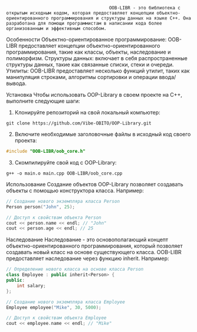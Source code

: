                                            OOB-LIBR - это библиотека с открытым исходным кодом, которая предоставляет концепции объектно-ориентированного программирования и структуры данных на языке C++. Она разработана для помощи программистам в написании кода более организованным и эффективным способом.

Особенности
Объектно-ориентированное программирование: OOB-LIBR предоставляет концепции объектно-ориентированного программирования, такие как классы, объекты, наследование и полиморфизм.
Структуры данных: включает в себя распространенные структуры данных, такие как связанные списки, стеки и очереди.
Утилиты: OOB-LIBR предоставляет несколько функций утилит, таких как манипуляция строками, алгоритмы сортировки и операции ввода/вывода.

Установка
Чтобы использовать OOP-Library в своем проекте на C++, выполните следующие шаги:

1. Клонируйте репозиторий на свой локальный компьютер:
```
git clone https://github.com/Vibe-OBITO/OOP-Library.git
```

2. Включите необходимые заголовочные файлы в исходный код своего проекта:
```c++
#include "OOB-LIBR/oob_core.h"
```

3. Скомпилируйте свой код с OOP-Library:
```
g++ -o main.o main.cpp OOB-LIBR/oob_core.cpp
```

Использование
Создание объектов
OOP-Library позволяет создавать объекты с помощью конструктора класса. Например:
```c++
// Создание нового экземпляра класса Person
Person person("John", 25);

// Доступ к свойствам объекта Person
cout << person.name << endl; // "John"
cout << person.age << endl; // 25
```

Наследование
Наследование - это основополагающий концепт объектно-ориентированного программирования, который позволяет создавать новый класс на основе существующего класса. OOB-LIBR предоставляет наследование через функцию inherit. Например:
```c++
// Определение нового класса на основе класса Person
class Employee : public inherit<Person> {
public:
    int salary;
};

// Создание нового экземпляра класса Employee
Employee employee("Mike", 30, 5000);

// Доступ к свойствам объекта Employee
cout << employee.name << endl; // "Mike"
```
